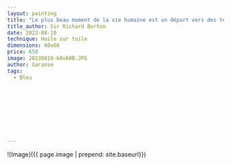 ```yaml
---
layout: painting
title: "Le plus beau moment de la vie humaine est un départ vers des terres inconnues." 
title_author: Sir Richard Burton                                                          
date: 2023-08-10
technique: Huile sur toile 
dimensions: 60x60
price: 650
image: 20230810-60x60B.JPG
author: Garanse
tags:
  - Bleu
  
  
  
  
  
  
  
  
  
---
```

![Image]({{ page.image | prepend: site.baseurl}})

